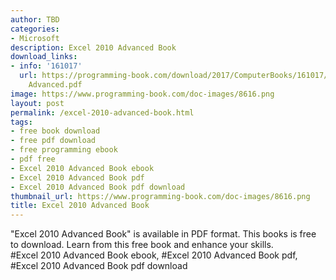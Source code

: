 ```yaml
---
author: TBD
categories:
- Microsoft
description: Excel 2010 Advanced Book
download_links:
- info: '161017'
  url: https://programming-book.com/download/2017/ComputerBooks/161017/Excel 2010
    Advanced.pdf
image: https://www.programming-book.com/doc-images/8616.png
layout: post
permalink: /excel-2010-advanced-book.html
tags:
- free book download
- free pdf download
- free programming ebook
- pdf free
- Excel 2010 Advanced Book ebook
- Excel 2010 Advanced Book pdf
- Excel 2010 Advanced Book pdf download
thumbnail_url: https://www.programming-book.com/doc-images/8616.png
title: Excel 2010 Advanced Book
---
```


 
<div class="item-desc text-justify">
  "Excel 2010 Advanced Book" is available in PDF format. This books is free to download. Learn from this free book and enhance your skills.
  <br>
  #Excel 2010 Advanced Book ebook, #Excel 2010 Advanced Book pdf, #Excel 2010 Advanced Book pdf download
</div>